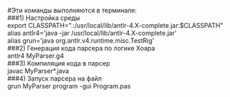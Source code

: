 #Эти команды выполняются в терминале: <br>
###1) Настройка среды <br>
export CLASSPATH=".:/usr/local/lib/antlr-4.X-complete.jar:$CLASSPATH" <br>
alias antlr4='java -jar /usr/local/lib/antlr-4.X-complete.jar' <br>
alias grun='java org.antlr.v4.runtime.misc.TestRig' <br>
###2) Генерация кода парсера по логике Хоара <br>
antlr4 MyParser.g4  <br>
###3) Компиляция кода в парсер <br>
javac MyParser*.java <br>
###4) Запуск парсера на файл <br>
grun MyParser program -gui Program.pas <br>
